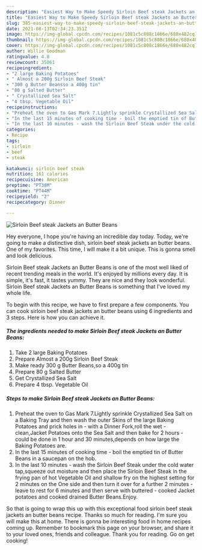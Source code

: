 ```yaml
---
description: "Easiest Way to Make Speedy Sirloin Beef steak Jackets an Butter Beans"
title: "Easiest Way to Make Speedy Sirloin Beef steak Jackets an Butter Beans"
slug: 385-easiest-way-to-make-speedy-sirloin-beef-steak-jackets-an-butter-beans
date: 2021-08-13T02:34:23.351Z
image: https://img-global.cpcdn.com/recipes/1081c5c808c1866e/680x482cq70/sirloin-beef-steak-jackets-an-butter-beans-recipe-main-photo.jpg
thumbnail: https://img-global.cpcdn.com/recipes/1081c5c808c1866e/680x482cq70/sirloin-beef-steak-jackets-an-butter-beans-recipe-main-photo.jpg
cover: https://img-global.cpcdn.com/recipes/1081c5c808c1866e/680x482cq70/sirloin-beef-steak-jackets-an-butter-beans-recipe-main-photo.jpg
author: Willie Goodman
ratingvalue: 4.8
reviewcount: 35061
recipeingredient:
- "2 large Baking Potatoes"
- " Almost a 200g Sirloin Beef Steak"
- "300 g Butter Beansso a 400g tin"
- "80 g Salted Butter"
- " Crystallized Sea Salt"
- "4 tbsp. Vegetable Oil"
recipeinstructions:
- "Preheat the oven to Gas Mark 7.Lightly sprinkle Crystallized Sea Salt on a Baking Tray and then wash the outer Skins of the large Baking Potatoes and prick holes in - with a Dinner Fork,roll the wet - clean,Jacket Potatoes onto the Sea Salt and then bake for 2 hours - could be done in 1 hour and 30 minutes,depends on how large the Baking Potatoes are."
- "In the last 15 minutes of cooking time - boil the emptied tin of Butter Beans in a saucepan on the hob."
- "In the last 10 minutes - wash the Sirloin Beef Steak under the cold water tap,squeeze out moisture and then place the Sirloin Beef Steak in the frying pan of hot Vegetable Oil and shallow fry on the highest setting for 2 minutes on the One side and then turn it over for a further 2 minutes - leave to rest for 6 minutes and then serve with buttered - cooked Jacket potatoes and cooked drained Butter Beans.Enjoy."
categories:
- Recipe
tags:
- sirloin
- beef
- steak

katakunci: sirloin beef steak 
nutrition: 161 calories
recipecuisine: American
preptime: "PT38M"
cooktime: "PT44M"
recipeyield: "2"
recipecategory: Dinner

---
```



![Sirloin Beef steak Jackets an Butter Beans](https://img-global.cpcdn.com/recipes/1081c5c808c1866e/680x482cq70/sirloin-beef-steak-jackets-an-butter-beans-recipe-main-photo.jpg)

Hey everyone, I hope you're having an incredible day today. Today, we're going to make a distinctive dish, sirloin beef steak jackets an butter beans. One of my favorites. This time, I will make it a bit unique. This is gonna smell and look delicious.



Sirloin Beef steak Jackets an Butter Beans is one of the most well liked of recent trending meals in the world. It's enjoyed by millions every day. It is simple, it's fast, it tastes yummy. They are nice and they look wonderful. Sirloin Beef steak Jackets an Butter Beans is something that I've loved my whole life.


To begin with this recipe, we have to first prepare a few components. You can cook sirloin beef steak jackets an butter beans using 6 ingredients and 3 steps. Here is how you can achieve it.

<!--inarticleads1-->

##### The ingredients needed to make Sirloin Beef steak Jackets an Butter Beans:

1. Take 2 large Baking Potatoes
1. Prepare  Almost a 200g Sirloin Beef Steak
1. Make ready 300 g Butter Beans,so a 400g tin
1. Prepare 80 g Salted Butter
1. Get  Crystallized Sea Salt
1. Prepare 4 tbsp. Vegetable Oil




<!--inarticleads2-->

##### Steps to make Sirloin Beef steak Jackets an Butter Beans:

1. Preheat the oven to Gas Mark 7.Lightly sprinkle Crystallized Sea Salt on a Baking Tray and then wash the outer Skins of the large Baking Potatoes and prick holes in - with a Dinner Fork,roll the wet - clean,Jacket Potatoes onto the Sea Salt and then bake for 2 hours - could be done in 1 hour and 30 minutes,depends on how large the Baking Potatoes are.
1. In the last 15 minutes of cooking time - boil the emptied tin of Butter Beans in a saucepan on the hob.
1. In the last 10 minutes - wash the Sirloin Beef Steak under the cold water tap,squeeze out moisture and then place the Sirloin Beef Steak in the frying pan of hot Vegetable Oil and shallow fry on the highest setting for 2 minutes on the One side and then turn it over for a further 2 minutes - leave to rest for 6 minutes and then serve with buttered - cooked Jacket potatoes and cooked drained Butter Beans.Enjoy.




So that is going to wrap this up with this exceptional food sirloin beef steak jackets an butter beans recipe. Thanks so much for reading. I'm sure you will make this at home. There is gonna be interesting food in home recipes coming up. Remember to bookmark this page on your browser, and share it to your loved ones, friends and colleague. Thank you for reading. Go on get cooking!
